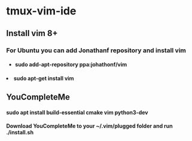 # tmux-vim-ide

## Install vim 8+
### For Ubuntu you can add Jonathanf repository and install vim
#### <ul><li>sudo add-apt-repository ppa:johathonf/vim</li>
#### <li>sudo apt-get install vim</li></ul>
## YouCompleteMe
#### sudo apt install build-essential cmake vim python3-dev
#### Download YouCompleteMe to your ~/.vim/plugged folder and run ./install.sh
